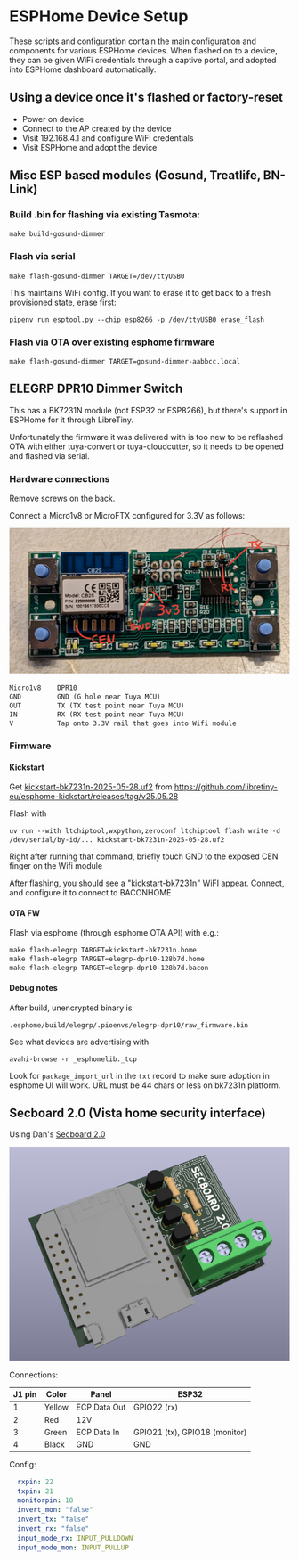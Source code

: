 # ESPHome Device Setup

These scripts and configuration contain the main configuration and
components for various ESPHome devices.  When flashed on to a device,
they can be given WiFi credentials through a captive portal, and
adopted into ESPHome dashboard automatically.

## Using a device once it's flashed or factory-reset

- Power on device
- Connect to the AP created by the device
- Visit 192.168.4.1 and configure WiFi credentials
- Visit ESPHome and adopt the device



## Misc ESP based modules (Gosund, Treatlife, BN-Link)

### Build .bin for flashing via existing Tasmota:

    make build-gosund-dimmer

### Flash via serial

    make flash-gosund-dimmer TARGET=/dev/ttyUSB0

This maintains WiFi config.  If you want to erase it to get back to a
fresh provisioned state, erase first:

    pipenv run esptool.py --chip esp8266 -p /dev/ttyUSB0 erase_flash

### Flash via OTA over existing esphome firmware

    make flash-gosund-dimmer TARGET=gosund-dimmer-aabbcc.local



## ELEGRP DPR10 Dimmer Switch

This has a BK7231N module (not ESP32 or ESP8266), but there's support
in ESPHome for it through LibreTiny.

Unfortunately the firmware it was delivered with is too new to be
reflashed OTA with either tuya-convert or tuya-cloudcutter, so it
needs to be opened and flashed via serial.

### Hardware connections

Remove screws on the back.

Connect a Micro1v8 or MicroFTX configured for 3.3V as follows:

![](images/elegrp-dpr10-pinout.jpg)

    Micro1v8    DPR10
    GND         GND (G hole near Tuya MCU)
    OUT         TX (TX test point near Tuya MCU)
    IN          RX (RX test point near Tuya MCU)
    V           Tap onto 3.3V rail that goes into Wifi module

### Firmware

#### Kickstart

Get [kickstart-bk7231n-2025-05-28.uf2](https://github.com/libretiny-eu/esphome-kickstart/releases/download/v25.05.28/kickstart-bk7231n-2025-05-28.uf2)
from https://github.com/libretiny-eu/esphome-kickstart/releases/tag/v25.05.28

Flash with

    uv run --with ltchiptool,wxpython,zeroconf ltchiptool flash write -d /dev/serial/by-id/... kickstart-bk7231n-2025-05-28.uf2

Right after running that command, briefly touch GND to the exposed CEN finger on the Wifi module

After flashing, you should see a "kickstart-bk7231n" WiFI appear.
Connect, and configure it to connect to BACONHOME

#### OTA FW

Flash via esphome (through esphome OTA API) with e.g.:

    make flash-elegrp TARGET=kickstart-bk7231n.home
    make flash-elegrp TARGET=elegrp-dpr10-128b7d.home
    make flash-elegrp TARGET=elegrp-dpr10-128b7d.bacon

#### Debug notes

After build, unencrypted binary is

    .esphome/build/elegrp/.pioenvs/elegrp-dpr10/raw_firmware.bin

See what devices are advertising with

    avahi-browse -r _esphomelib._tcp

Look for `package_import_url` in the `txt` record to make sure
adoption in esphome UI will work.  URL must be 44 chars or less
on bk7231n platform.



## Secboard 2.0 (Vista home security interface)

Using Dan's [Secboard 2.0](https://git.jim.sh/dan/esp32-home-interface)

![](images/secboard.png)

Connections:

| J1 pin | Color  | Panel        | ESP32                         |
|--------|--------|--------------|-------------------------------|
| 1      | Yellow | ECP Data Out | GPIO22 (rx)                   |
| 2      | Red    | 12V          |                               |
| 3      | Green  | ECP Data In  | GPIO21 (tx), GPIO18 (monitor) |
| 4      | Black  | GND          | GND                           |

Config:

```yaml
  rxpin: 22
  txpin: 21
  monitorpin: 18
  invert_mon: "false"
  invert_tx: "false"
  invert_rx: "false"
  input_mode_rx: INPUT_PULLDOWN
  input_mode_mon: INPUT_PULLUP
```
